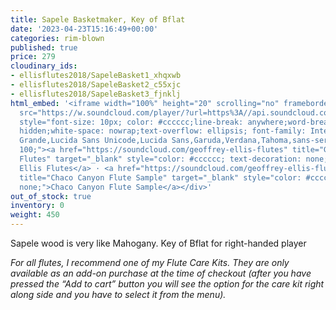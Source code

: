 ```yaml
---
title: Sapele Basketmaker, Key of Bflat
date: '2023-04-23T15:16:49+00:00'
categories: rim-blown
published: true
price: 279
cloudinary_ids:
- ellisflutes2018/SapeleBasket1_xhqxwb
- ellisflutes2018/SapeleBasket2_c55xjc
- ellisflutes2018/SapeleBasket3_fjnklj
html_embed: '<iframe width="100%" height="20" scrolling="no" frameborder="no" allow="autoplay"
  src="https://w.soundcloud.com/player/?url=https%3A//api.soundcloud.com/tracks/217467941&color=%23ff5500&inverse=false&auto_play=false&show_user=true"></iframe><div
  style="font-size: 10px; color: #cccccc;line-break: anywhere;word-break: normal;overflow:
  hidden;white-space: nowrap;text-overflow: ellipsis; font-family: Interstate,Lucida
  Grande,Lucida Sans Unicode,Lucida Sans,Garuda,Verdana,Tahoma,sans-serif;font-weight:
  100;"><a href="https://soundcloud.com/geoffrey-ellis-flutes" title="Geoffrey Ellis
  Flutes" target="_blank" style="color: #cccccc; text-decoration: none;">Geoffrey
  Ellis Flutes</a> · <a href="https://soundcloud.com/geoffrey-ellis-flutes/chaco-canyon-flute-sample"
  title="Chaco Canyon Flute Sample" target="_blank" style="color: #cccccc; text-decoration:
  none;">Chaco Canyon Flute Sample</a></div>'
out_of_stock: true
inventory: 0
weight: 450
---
```


Sapele wood is very like Mahogany.  Key of Bflat for right-handed player


*For all flutes, I recommend one of my Flute Care Kits. They are only available as an add-on purchase at the time of checkout (after you have pressed the “Add to cart” button you will see the option for the care kit right along side and you have to select it from the menu).*
